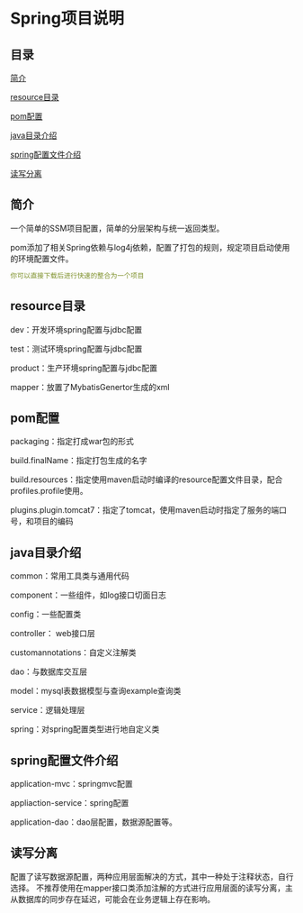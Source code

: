 # Spring项目说明

## 目录
[简介](#简介)

[resource目录](#resource目录)

[pom配置](#pom配置)

[java目录介绍](#java目录介绍)

[spring配置文件介绍](#spring配置文件介绍)

[读写分离](#读写分离)

## 简介
一个简单的SSM项目配置，简单的分层架构与统一返回类型。  

pom添加了相关Spring依赖与log4j依赖，配置了打包的规则，规定项目启动使用的环境配置文件。

```yaml
你可以直接下载后进行快速的整合为一个项目
```

## resource目录
dev：开发环境spring配置与jdbc配置  

test：测试环境spring配置与jdbc配置  

product：生产环境spring配置与jdbc配置  

mapper：放置了MybatisGenertor生成的xml

## pom配置
packaging：指定打成war包的形式  

build.finalName：指定打包生成的名字  

build.resources：指定使用maven启动时编译的resource配置文件目录，配合profiles.profile使用。  

plugins.plugin.tomcat7：指定了tomcat，使用maven启动时指定了服务的端口号，和项目的编码

## java目录介绍
common：常用工具类与通用代码        

component：一些组件，如log接口切面日志        

config：一些配置类     

controller： web接口层   

customannotations：自定义注解类

dao：与数据库交互层

model：mysql表数据模型与查询example查询类  

service：逻辑处理层

spring：对spring配置类型进行地自定义类

## spring配置文件介绍
application-mvc：springmvc配置

appliaction-service：spring配置

application-dao：dao层配置，数据源配置等。

## 读写分离
配置了读写数据源配置，两种应用层面解决的方式，其中一种处于注释状态，自行选择。
不推荐使用在mapper接口类添加注解的方式进行应用层面的读写分离，主从数据库的同步存在延迟，可能会在业务逻辑上存在影响。
